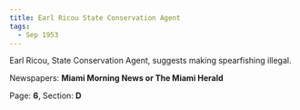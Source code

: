 ```yaml
---  
title: Earl Ricou State Conservation Agent  
tags:  
  - Sep 1953  
---  
```

  
Earl Ricou, State Conservation Agent, suggests making spearfishing illegal.  
  
Newspapers: **Miami Morning News or The Miami Herald**  
  
Page: **6**, Section: **D** 
